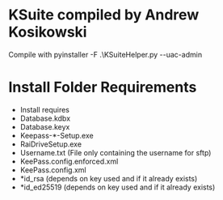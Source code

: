 # KSuite compiled by Andrew Kosikowski

Compile with pyinstaller -F .\KSuiteHelper.py --uac-admin

# Install Folder Requirements
- Install requires 
- Database.kdbx
- Database.keyx
- Keepass-*-Setup.exe
- RaiDriveSetup.exe
- Username.txt (File only containing the username for sftp)
- KeePass.config.enforced.xml
- KeePass.config.xml
- *id_rsa (depends on key used and if it already exists)
- *id_ed25519 (depends on key used and if it already exists)